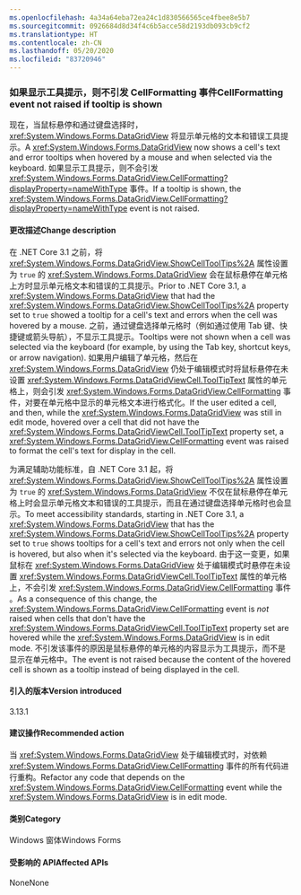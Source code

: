 ```yaml
---
ms.openlocfilehash: 4a34a64eba72ea24c1d830566565ce4fbee8e5b7
ms.sourcegitcommit: 0926684d8d34f4c6b5acce58d2193db093cb9cf2
ms.translationtype: HT
ms.contentlocale: zh-CN
ms.lasthandoff: 05/20/2020
ms.locfileid: "83720946"
---
```

### <a name="cellformatting-event-not-raised-if-tooltip-is-shown"></a><span data-ttu-id="a27c7-101">如果显示工具提示，则不引发 CellFormatting 事件</span><span class="sxs-lookup"><span data-stu-id="a27c7-101">CellFormatting event not raised if tooltip is shown</span></span>

<span data-ttu-id="a27c7-102">现在，当鼠标悬停和通过键盘选择时，<xref:System.Windows.Forms.DataGridView> 将显示单元格的文本和错误工具提示。</span><span class="sxs-lookup"><span data-stu-id="a27c7-102">A <xref:System.Windows.Forms.DataGridView> now shows a cell's text and error tooltips when hovered by a mouse and when selected via the keyboard.</span></span> <span data-ttu-id="a27c7-103">如果显示工具提示，则不会引发 <xref:System.Windows.Forms.DataGridView.CellFormatting?displayProperty=nameWithType> 事件。</span><span class="sxs-lookup"><span data-stu-id="a27c7-103">If a tooltip is shown, the <xref:System.Windows.Forms.DataGridView.CellFormatting?displayProperty=nameWithType> event is not raised.</span></span>

#### <a name="change-description"></a><span data-ttu-id="a27c7-104">更改描述</span><span class="sxs-lookup"><span data-stu-id="a27c7-104">Change description</span></span>

<span data-ttu-id="a27c7-105">在 .NET Core 3.1 之前，将 <xref:System.Windows.Forms.DataGridView.ShowCellToolTips%2A> 属性设置为 `true` 的 <xref:System.Windows.Forms.DataGridView> 会在鼠标悬停在单元格上方时显示单元格文本和错误的工具提示。</span><span class="sxs-lookup"><span data-stu-id="a27c7-105">Prior to .NET Core 3.1, a <xref:System.Windows.Forms.DataGridView> that had the <xref:System.Windows.Forms.DataGridView.ShowCellToolTips%2A> property set to `true` showed a tooltip for a cell's text and errors when the cell was hovered by a mouse.</span></span> <span data-ttu-id="a27c7-106">之前，通过键盘选择单元格时（例如通过使用 Tab 键、快捷键或箭头导航），不显示工具提示。</span><span class="sxs-lookup"><span data-stu-id="a27c7-106">Tooltips were not shown when a cell was selected via the keyboard (for example, by using the Tab key, shortcut keys, or arrow navigation).</span></span> <span data-ttu-id="a27c7-107">如果用户编辑了单元格，然后在 <xref:System.Windows.Forms.DataGridView> 仍处于编辑模式时将鼠标悬停在未设置 <xref:System.Windows.Forms.DataGridViewCell.ToolTipText> 属性的单元格上，则会引发 <xref:System.Windows.Forms.DataGridView.CellFormatting> 事件，对要在单元格中显示的单元格文本进行格式化。</span><span class="sxs-lookup"><span data-stu-id="a27c7-107">If the user edited a cell, and then, while the <xref:System.Windows.Forms.DataGridView> was still in edit mode, hovered over a cell that did not have the <xref:System.Windows.Forms.DataGridViewCell.ToolTipText> property set, a <xref:System.Windows.Forms.DataGridView.CellFormatting> event was raised to format the cell's text for display in the cell.</span></span>

<span data-ttu-id="a27c7-108">为满足辅助功能标准，自 .NET Core 3.1 起，将 <xref:System.Windows.Forms.DataGridView.ShowCellToolTips%2A> 属性设置为 `true` 的 <xref:System.Windows.Forms.DataGridView> 不仅在鼠标悬停在单元格上时会显示单元格文本和错误的工具提示，而且在通过键盘选择单元格时也会显示。</span><span class="sxs-lookup"><span data-stu-id="a27c7-108">To meet accessibility standards, starting in .NET Core 3.1, a <xref:System.Windows.Forms.DataGridView> that has the <xref:System.Windows.Forms.DataGridView.ShowCellToolTips%2A> property set to `true` shows tooltips for a cell's text and errors not only when the cell is hovered, but also when it's selected via the keyboard.</span></span> <span data-ttu-id="a27c7-109">由于这一变更，如果鼠标在 <xref:System.Windows.Forms.DataGridView> 处于编辑模式时悬停在未设置 <xref:System.Windows.Forms.DataGridViewCell.ToolTipText> 属性的单元格上，不会引发 <xref:System.Windows.Forms.DataGridView.CellFormatting> 事件  。</span><span class="sxs-lookup"><span data-stu-id="a27c7-109">As a consequence of this change, the <xref:System.Windows.Forms.DataGridView.CellFormatting> event is *not* raised when cells that don't have the <xref:System.Windows.Forms.DataGridViewCell.ToolTipText> property set are hovered while the <xref:System.Windows.Forms.DataGridView> is in edit mode.</span></span> <span data-ttu-id="a27c7-110">不引发该事件的原因是鼠标悬停的单元格的内容显示为工具提示，而不是显示在单元格中。</span><span class="sxs-lookup"><span data-stu-id="a27c7-110">The event is not raised because the content of the hovered cell is shown as a tooltip instead of being displayed in the cell.</span></span>

#### <a name="version-introduced"></a><span data-ttu-id="a27c7-111">引入的版本</span><span class="sxs-lookup"><span data-stu-id="a27c7-111">Version introduced</span></span>

<span data-ttu-id="a27c7-112">3.1</span><span class="sxs-lookup"><span data-stu-id="a27c7-112">3.1</span></span>

#### <a name="recommended-action"></a><span data-ttu-id="a27c7-113">建议操作</span><span class="sxs-lookup"><span data-stu-id="a27c7-113">Recommended action</span></span>

<span data-ttu-id="a27c7-114">当 <xref:System.Windows.Forms.DataGridView> 处于编辑模式时，对依赖 <xref:System.Windows.Forms.DataGridView.CellFormatting> 事件的所有代码进行重构。</span><span class="sxs-lookup"><span data-stu-id="a27c7-114">Refactor any code that depends on the <xref:System.Windows.Forms.DataGridView.CellFormatting> event while the <xref:System.Windows.Forms.DataGridView> is in edit mode.</span></span>

#### <a name="category"></a><span data-ttu-id="a27c7-115">类别</span><span class="sxs-lookup"><span data-stu-id="a27c7-115">Category</span></span>

<span data-ttu-id="a27c7-116">Windows 窗体</span><span class="sxs-lookup"><span data-stu-id="a27c7-116">Windows Forms</span></span>

#### <a name="affected-apis"></a><span data-ttu-id="a27c7-117">受影响的 API</span><span class="sxs-lookup"><span data-stu-id="a27c7-117">Affected APIs</span></span>

<span data-ttu-id="a27c7-118">None</span><span class="sxs-lookup"><span data-stu-id="a27c7-118">None</span></span>

<!-- 

#### Affected APIs

Not detectable via API analysis.

-->
